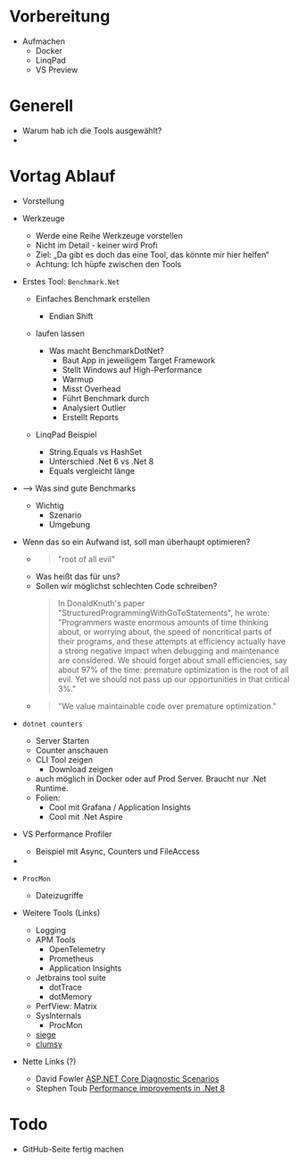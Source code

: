 ﻿# Vorbereitung

 - Aufmachen
   - Docker
   - LinqPad
   - VS Preview

# Generell
 - Warum hab ich die Tools ausgewählt?
 - 

# Vortag Ablauf 

 - Vorstellung
 - Werkzeuge
   - Werde eine Reihe Werkzeuge vorstellen
   - Nicht im Detail - keiner wird Profi
   - Ziel: „Da gibt es doch das eine Tool, das könnte mir hier helfen“
   - Achtung: Ich hüpfe zwischen den Tools

 
 - Erstes Tool: `Benchmark.Net`
   - Einfaches Benchmark erstellen
     - Endian Shift
   - laufen lassen
     - Was macht BenchmarkDotNet?
       - Baut App in jeweiligem Target Framework
       - Stellt Windows auf High-Performance
       - Warmup
       - Misst Overhead
       - Führt Benchmark durch
       - Analysiert Outlier
       - Erstellt Reports
   
   - LinqPad Beispiel
     - String.Equals vs HashSet
     - Unterschied .Net 6 vs .Net 8
     - Equals vergleicht länge

 - --> Was sind gute Benchmarks 
   - Wichtig
     - Szenario
     - Umgebung

 - Wenn das so ein Aufwand ist, soll man überhaupt optimieren?
   - > "root of all evil"
   - Was heißt das für uns?
   - Sollen wir möglichst schlechten Code schreiben?
     > In DonaldKnuth's paper "StructuredProgrammingWithGoToStatements", he wrote: "Programmers waste enormous amounts of time thinking about, or worrying about, the speed of noncritical parts of their programs, and these attempts at efficiency actually have a strong negative impact when debugging and maintenance are considered. We should forget about small efficiencies, say about 97% of the time: premature optimization is the root of all evil. Yet we should not pass up our opportunities in that critical 3%."
   - > "We value maintainable code over premature optimization."

 - `dotnet counters`
   - Server Starten
   - Counter anschauen
   - CLI Tool zeigen
     - Download zeigen
   - auch möglich in Docker oder auf Prod Server. Braucht nur .Net Runtime.
   - Folien: 
     - Cool mit Grafana / Application Insights
     - Cool mit .Net Aspire

 - VS Performance Profiler
   - Beispiel mit Async, Counters und FileAccess
 
 - 

 - `ProcMon`
   - Dateizugriffe

 - Weitere Tools (Links)
   - Logging
   - APM Tools
     - OpenTelemetry
     - Prometheus
     - Application Insights
   - Jetbrains tool suite
     - dotTrace
     - dotMemory
   - PerfView: Matrix
   - SysInternals
     - ProcMon
   - [siege](https://www.joedog.org/siege-home/)
   - [clumsy](https://github.com/jagt/clumsy)
     
 - Nette Links (?)
   - David Fowler [ASP.NET Core Diagnostic Scenarios](https://github.com/davidfowl/AspNetCoreDiagnosticScenarios)
   - Stephen Toub [Performance improvements in .Net 8](https://devblogs.microsoft.com/dotnet/performance-improvements-in-net-8/)


# Todo

 - GitHub-Seite fertig machen


